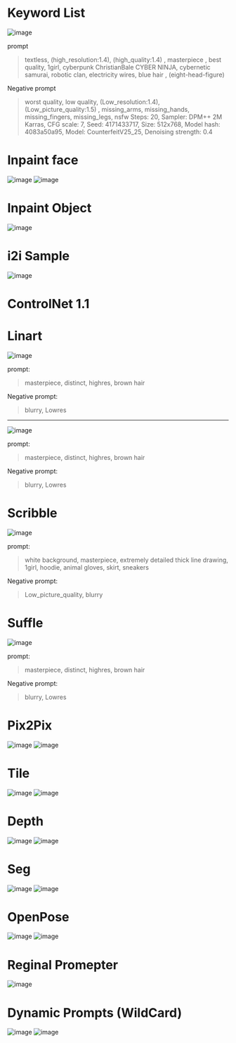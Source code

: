 <!--Heading-->

# Keyword List

![image](https://github.com/shingugitvr000/VR_AI_2023/blob/main/Stable_Diffusion/Keyword%20List/00073-4171433717.png?raw=true)

prompt
> textless, (high_resolution:1.4), (high_quality:1.4) , masterpiece , best quality, 1girl, cyberpunk ChristianBale CYBER NINJA, cybernetic samurai, robotic clan, electricity wires, blue hair , (eight-head-figure)

Negative prompt
> worst quality, low quality, (Low_resolution:1.4), (Low_picture_quality:1.5) , missing_arms, missing_hands, missing_fingers, missing_legs, nsfw
Steps: 20, Sampler: DPM++ 2M Karras, CFG scale: 7, Seed: 4171433717, Size: 512x768, Model hash: 4083a50a95, Model: CounterfeitV25_25, Denoising strength: 0.4

# Inpaint face
![image](https://github.com/shingugitvr000/VR_AI_2023/blob/main/Stable_Diffusion/Inpant_face/00002-1659982131.png?raw=true)
![image](https://github.com/shingugitvr000/VR_AI_2023/blob/main/Stable_Diffusion/Inpant_face/00004-1633830475.png?raw=true)


# Inpaint Object
![image](https://github.com/shingugitvr000/VR_AI_2023/blob/main/Stable_Diffusion/Inpaint_Object/00019-1835243898.png?raw=true)

# i2i Sample
![image](https://github.com/shingugitvr000/VR_AI_2023/blob/main/Stable_Diffusion/i2i_Sample/00027-567447385.png?raw=true)

# ControlNet 1.1


# Linart
![image](https://github.com/shingugitvr000/VR_AI_2023/blob/main/Stable_Diffusion/ControlNet/00002-4116192776.png?raw=true)

prompt:
> masterpiece, distinct, highres, brown hair

Negative prompt:
> blurry, Lowres


---
![image](https://github.com/shingugitvr000/VR_AI_2023/blob/main/Stable_Diffusion/ControlNet/00003-1348155737.png?raw=true)

prompt:
> masterpiece, distinct, highres, brown hair

Negative prompt:
> blurry, Lowres

# Scribble
![image](https://github.com/shingugitvr000/VR_AI_2023/blob/main/Stable_Diffusion/ControlNet/00016-723851581.png?raw=true)


prompt:
> white background, masterpiece, extremely detailed thick line drawing, 1girl, hoodie, animal gloves, skirt, sneakers

Negative prompt:
> Low_picture_quality, blurry

# Suffle
![image](https://github.com/shingugitvr000/VR_AI_2023/blob/main/Stable_Diffusion/ControlNet/00023-4132996418.png?raw=true)

prompt:
> masterpiece, distinct, highres, brown hair

Negative prompt:
>  blurry, Lowres

# Pix2Pix
![image](https://github.com/yumin01/Unity3D/blob/main/Stable_Diffusion/ControlNet/Pix2Pix_Before.png?raw=true)
![image](https://github.com/yumin01/Unity3D/blob/main/Stable_Diffusion/ControlNet/Pix2Pix_After.png?raw=true)

# Tile
![image](https://github.com/yumin01/Unity3D/blob/main/Stable_Diffusion/ControlNet/Tile_Before.png?raw=true)
![image](https://github.com/yumin01/Unity3D/blob/main/Stable_Diffusion/ControlNet/Tile_After.png?raw=true)

# Depth
![image](https://github.com/yumin01/Unity3D/blob/main/Stable_Diffusion/ControlNet/depth_File.png?raw=true)
![image](https://github.com/yumin01/Unity3D/blob/main/Stable_Diffusion/ControlNet/depth_After.png?raw=true)

# Seg
![image](https://github.com/yumin01/Unity3D/blob/main/Stable_Diffusion/ControlNet/Seg_Before.png?raw=true)
![image](https://github.com/yumin01/Unity3D/blob/main/Stable_Diffusion/ControlNet/Seg_After.png?raw=true)

# OpenPose
![image](https://github.com/yumin01/Unity3D/blob/main/Stable_Diffusion/ControlNet/Openpose_Before.png?raw=true)
![image](https://github.com/yumin01/Unity3D/blob/main/Stable_Diffusion/ControlNet/Openpose_After.png?raw=true)

# Reginal Promepter
![image](https://github.com/yumin01/Unity3D/blob/main/Stable_Diffusion/ControlNet/00014-3479856542.png?raw=true)

# Dynamic Prompts (WildCard)
![image](https://github.com/yumin01/Unity3D/blob/main/Stable_Diffusion/ControlNet/00024-2685496293.png?raw=true)
![image](https://github.com/yumin01/Unity3D/blob/main/Stable_Diffusion/ControlNet/00029-612008755.png?raw=true)

